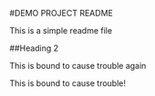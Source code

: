 #DEMO PROJECT README

This is a simple readme file

##Heading 2

This  is bound to cause trouble again

This  is bound to cause trouble!



